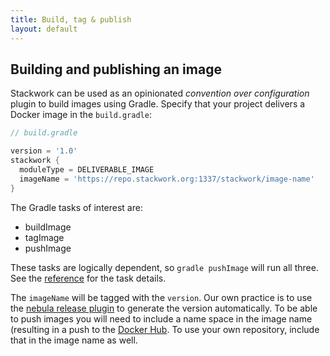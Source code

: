 ```yaml
---
title: Build, tag & publish
layout: default
---
```

## Building and publishing an image
Stackwork can be used as an opinionated *convention over configuration* plugin to build images using Gradle.
Specify that your project delivers a Docker image in the `build.gradle`:

~~~ groovy
// build.gradle

version = '1.0'
stackwork {
  moduleType = DELIVERABLE_IMAGE
  imageName = 'https://repo.stackwork.org:1337/stackwork/image-name'
}
~~~

The Gradle tasks of interest are:

- buildImage
- tagImage
- pushImage

These tasks are logically dependent, so `gradle pushImage` will run all three. See the [reference](/reference) for the task details.

The `imageName` will be tagged with the `version`. Our own practice is to use the 
[nebula release plugin](https://github.com/nebula-plugins/nebula-release-plugin) to generate the version automatically.
To be able to push images you will need to include a name space in the image name (resulting in a push to the
[Docker Hub](https://hub.docker.com/). To use your own repository, include that in the image name as well.
